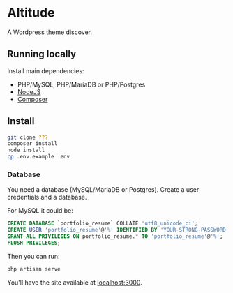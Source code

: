 # Altitude

A Wordpress theme discover.

## Running locally

Install main dependencies:

- PHP/MySQL, PHP/MariaDB or PHP/Postgres
- [NodeJS](https://nodejs.org/en/download/)
- [Composer](https://getcomposer.org/doc/00-intro.md#installation-linux-unix-osx)

## Install

```bash
git clone ???
composer install
node install
cp .env.example .env
```

### Database

You need a database (MySQL/MariaDB or Postgres). Create a user credentials and a database.

For MySQL it could be:

```sql
CREATE DATABASE `portfolio_resume` COLLATE 'utf8_unicode_ci';
CREATE USER 'portfolio_resume'@'%' IDENTIFIED BY 'YOUR-STRONG-PASSWORD';
GRANT ALL PRIVILEGES ON portfolio_resume.* TO 'portfolio_resume'@'%';
FLUSH PRIVILEGES;
```

Then you can run:

```bash
php artisan serve
```

You'll have the site available at [localhost:3000](http://localhost:3000).
